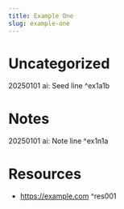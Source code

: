 ```yaml
---
title: Example One
slug: example-one
---
```

# Uncategorized
20250101 ai: Seed line ^ex1a1b
# Notes
20250101 ai: Note line ^ex1n1a
# Resources
- https://example.com ^res001



